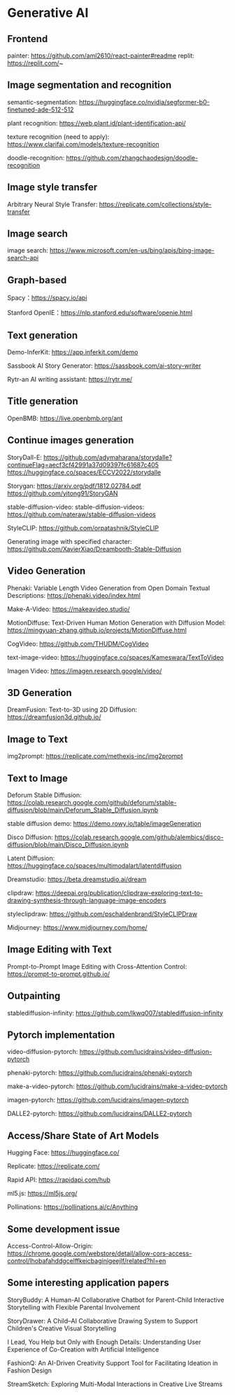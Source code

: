 # Generative AI

## Frontend

painter: https://github.com/aml2610/react-painter#readme
replit: https://replit.com/~

## Image segmentation and recognition

semantic-segmentation: https://huggingface.co/nvidia/segformer-b0-finetuned-ade-512-512

plant recognition: https://web.plant.id/plant-identification-api/

texture recognition (need to apply): https://www.clarifai.com/models/texture-recognition

doodle-recognition: https://github.com/zhangchaodesign/doodle-recognition

## Image style transfer

Arbitrary Neural Style Transfer: https://replicate.com/collections/style-transfer

## Image search

image search: https://www.microsoft.com/en-us/bing/apis/bing-image-search-api

## Graph-based

Spacy：https://spacy.io/api

Stanford OpenIE：https://nlp.stanford.edu/software/openie.html

## Text generation

Demo-InferKit: https://app.inferkit.com/demo

Sassbook AI Story Generator: https://sassbook.com/ai-story-writer

Rytr-an AI writing assistant: https://rytr.me/ 

## Title generation

OpenBMB: https://live.openbmb.org/ant

## Continue images generation

StoryDall-E: 
https://github.com/adymaharana/storydalle?continueFlag=aecf3cf42991a37d09397fc61687c405
https://huggingface.co/spaces/ECCV2022/storydalle

Storygan: 
https://arxiv.org/pdf/1812.02784.pdf
https://github.com/yitong91/StoryGAN

stable-diffusion-video: stable-diffusion-videos: https://github.com/nateraw/stable-diffusion-videos

StyleCLIP: https://github.com/orpatashnik/StyleCLIP

Generating image with specified character: https://github.com/XavierXiao/Dreambooth-Stable-Diffusion

## Video Generation

Phenaki: Variable Length Video Generation from Open Domain Textual Descriptions: https://phenaki.video/index.html

Make-A-Video: https://makeavideo.studio/

MotionDiffuse: Text-Driven Human Motion Generation with Diffusion Model: https://mingyuan-zhang.github.io/projects/MotionDiffuse.html

CogVideo: https://github.com/THUDM/CogVideo

text-image-video: https://huggingface.co/spaces/Kameswara/TextToVideo

Imagen Video: https://imagen.research.google/video/

## 3D Generation

DreamFusion: Text-to-3D using 2D Diffusion: https://dreamfusion3d.github.io/

## Image to Text

img2prompt: https://replicate.com/methexis-inc/img2prompt

## Text to Image

Deforum Stable Diffusion: https://colab.research.google.com/github/deforum/stable-diffusion/blob/main/Deforum_Stable_Diffusion.ipynb

stable diffusion demo: https://demo.rowy.io/table/imageGeneration

Disco Diffusion: https://colab.research.google.com/github/alembics/disco-diffusion/blob/main/Disco_Diffusion.ipynb

Latent Diffusion: https://huggingface.co/spaces/multimodalart/latentdiffusion

Dreamstudio: https://beta.dreamstudio.ai/dream

clipdraw: https://deepai.org/publication/clipdraw-exploring-text-to-drawing-synthesis-through-language-image-encoders

styleclipdraw: https://github.com/pschaldenbrand/StyleCLIPDraw

Midjourney: https://www.midjourney.com/home/

## Image Editing with Text

Prompt-to-Prompt Image Editing with Cross-Attention Control: https://prompt-to-prompt.github.io/

## Outpainting

stablediffusion-infinity: https://github.com/lkwq007/stablediffusion-infinity

## Pytorch implementation

video-diffusion-pytorch: https://github.com/lucidrains/video-diffusion-pytorch

phenaki-pytorch: https://github.com/lucidrains/phenaki-pytorch

make-a-video-pytorch: https://github.com/lucidrains/make-a-video-pytorch

imagen-pytorch: https://github.com/lucidrains/imagen-pytorch

DALLE2-pytorch: https://github.com/lucidrains/DALLE2-pytorch

## Access/Share State of Art Models

Hugging Face: https://huggingface.co/

Replicate: https://replicate.com/

Rapid API: https://rapidapi.com/hub

ml5.js: https://ml5js.org/

Pollinations: https://pollinations.ai/c/Anything

## Some development issue

Access-Control-Allow-Origin: https://chrome.google.com/webstore/detail/allow-cors-access-control/lhobafahddgcelffkeicbaginigeejlf/related?hl=en

## Some interesting application papers

StoryBuddy: A Human-AI Collaborative Chatbot for Parent-Child Interactive Storytelling with Flexible Parental Involvement

StoryDrawer: A Child–AI Collaborative Drawing System to Support Children's Creative Visual Storytelling

I Lead, You Help but Only with Enough Details: Understanding User Experience of Co-Creation with Artificial Intelligence

FashionQ: An AI-Driven Creativity Support Tool for Facilitating Ideation in Fashion Design

StreamSketch: Exploring Multi-Modal Interactions in Creative Live Streams
